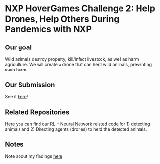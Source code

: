 # NXP HoverGames Challenge 2: Help Drones, Help Others During Pandemics with NXP

## Our goal
Wild animals destroy property, kill/infect livestock, as well as harm agriculture. We will create a drone that can herd wild animals, preventing such harm.

## Our Submission
See it [here](https://www.hackster.io/contests/hovergames2/hardware_applications/12777)!

## Related Repositories
[Here](https://github.com/ajberlier/SCAREcrow) you can find our RL + Neural Network related code for 1) detecting animals and 2) Directing agents (drones) to herd the detected animals.

## Notes
Note about my findings [here](https://github.com/mcelhennyi/NXP-HoverGames-2/blob/master/NOTES.md)
